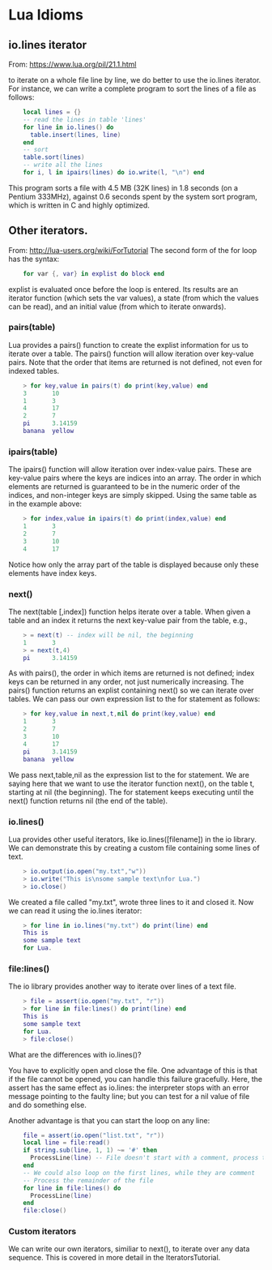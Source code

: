 # Lua Idioms #


## io.lines iterator ##
From: https://www.lua.org/pil/21.1.html

to iterate on a whole file line by line, we do better to use the io.lines iterator. For instance, we can write a complete program to sort the lines of a file as follows:

```lua
    local lines = {}
    -- read the lines in table 'lines'
    for line in io.lines() do
      table.insert(lines, line)
    end
    -- sort
    table.sort(lines)
    -- write all the lines
    for i, l in ipairs(lines) do io.write(l, "\n") end
```
This program sorts a file with 4.5 MB (32K lines) in 1.8 seconds (on a Pentium 333MHz), against 0.6 seconds spent by the system sort program, which is written in C and highly optimized.

## Other iterators. ##
From: http://lua-users.org/wiki/ForTutorial
The second form of the for loop has the syntax:

```lua
    for var {, var} in explist do block end 
```
explist is evaluated once before the loop is entered. Its results are an iterator function (which sets the var values), a state (from which the values can be read), and an initial value (from which to iterate onwards).

### pairs(table)

Lua provides a pairs() function to create the explist information for us to iterate over a table. The pairs() function will allow iteration over key-value pairs. Note that the order that items are returned is not defined, not even for indexed tables.

```lua
    > for key,value in pairs(t) do print(key,value) end
    3       10
    1       3
    4       17
    2       7
    pi      3.14159
    banana  yellow
```
### ipairs(table)

The ipairs() function will allow iteration over index-value pairs. These are key-value pairs where the keys are indices into an array. The order in which elements are returned is guaranteed to be in the numeric order of the indices, and non-integer keys are simply skipped. Using the same table as in the example above:

```lua
    > for index,value in ipairs(t) do print(index,value) end
    1       3
    2       7
    3       10
    4       17
```
Notice how only the array part of the table is displayed because only these elements have index keys.


### next()

The next(table [,index]) function helps iterate over a table. When given a table and an index it returns the next key-value pair from the table, e.g.,

```lua
    > = next(t) -- index will be nil, the beginning
    1       3
    > = next(t,4)
    pi      3.14159
```
As with pairs(), the order in which items are returned is not defined; index keys can be returned in any order, not just numerically increasing. The pairs() function returns an explist containing next() so we can iterate over tables. We can pass our own expression list to the for statement as follows:

```lua
    > for key,value in next,t,nil do print(key,value) end
    1       3
    2       7
    3       10
    4       17
    pi      3.14159
    banana  yellow
```
We pass next,table,nil as the expression list to the for statement. We are saying here that we want to use the iterator function next(), on the table t, starting at nil (the beginning). The for statement keeps executing until the next() function returns nil (the end of the table).


### io.lines()

Lua provides other useful iterators, like io.lines([filename]) in the io library. We can demonstrate this by creating a custom file containing some lines of text.

```lua
    > io.output(io.open("my.txt","w"))
    > io.write("This is\nsome sample text\nfor Lua.")
    > io.close()
```
We created a file called "my.txt", wrote three lines to it and closed it. Now we can read it using the io.lines iterator:

```lua
    > for line in io.lines("my.txt") do print(line) end
    This is
    some sample text
    for Lua.
```
### file:lines()

The io library provides another way to iterate over lines of a text file.

```lua
    > file = assert(io.open("my.txt", "r"))
    > for line in file:lines() do print(line) end
    This is
    some sample text
    for Lua.
    > file:close()
```
What are the differences with io.lines()?

You have to explicitly open and close the file. One advantage of this is that if the file cannot be opened, you can handle this failure gracefully. Here, the assert has the same effect as io.lines: the interpreter stops with an error message pointing to the faulty line; but you can test for a nil value of file and do something else.

Another advantage is that you can start the loop on any line:

```lua
    file = assert(io.open("list.txt", "r"))
    local line = file:read()
    if string.sub(line, 1, 1) ~= '#' then
      ProcessLine(line) -- File doesn't start with a comment, process the first line
    end
    -- We could also loop on the first lines, while they are comment
    -- Process the remainder of the file
    for line in file:lines() do
      ProcessLine(line)
    end
    file:close()
```
### Custom iterators

We can write our own iterators, similiar to next(), to iterate over any data sequence. This is covered in more detail in the IteratorsTutorial. 